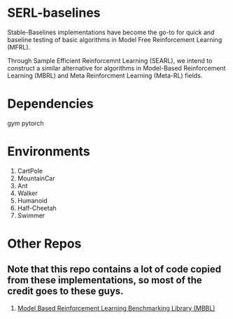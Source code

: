 # SERL-baselines
Stable-Baselines implementations have become the go-to for quick and baseline testing of basic algorithms in Model Free Reinforcement Learning (MFRL).

Through Sample Efficient Reinforcemnt Learning (SEARL), we intend to construct a similar alternative for algorithms in Model-Based Reinforcement Learning (MBRL) and Meta Reinforcment Learning (Meta-RL) fields.

# Dependencies
gym
pytorch

# Environments
1. CartPole
2. MountainCar
3. Ant
4. Walker
5. Humanoid
6. Half-Cheetah
7. Swimmer

# Other Repos
## Note that this repo contains a lot of code copied from these implementations, so most of the credit goes to these guys.
1. [Model Based Reinforcement Learning Benchmarking Library (MBBL)](https://github.com/WilsonWangTHU/mbbl)
